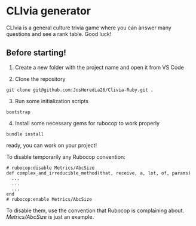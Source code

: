 # CLIvia generator

CLIvia is a general culture trivia game where you can answer many questions and see a rank table.
Good luck!

## Before starting!

1. Create a new folder with the project name and open it from VS Code

2. Clone the repository

```
git clone git@github.com:JosHeredia26/Clivia-Ruby.git .
```

3.  Run some initialization scripts

```
bootstrap
```

4.  Install some necessary gems for rubocop to work properly

```
bundle install
```

ready, you can work on your project!

To disable temporarily any Rubocop convention:

```
# rubocop:disable Metrics/AbcSize
def complex_and_irreducible_method(that, receive, a, lot, of, params)
  ...
  ...
  ...
end
# rubocop:enable Metrics/AbcSize
```

To disable them, use the convention that Rubocop is complaining about. _Metrics/AbcSize_ is just an example.
